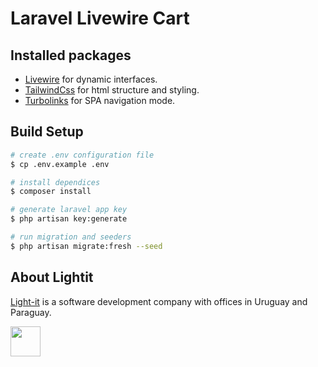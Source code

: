 # Laravel Livewire Cart

## Installed packages
- [Livewire](https://github.com/livewire/livewire) for dynamic interfaces.
- [TailwindCss](https://github.com/tailwindcss) for html structure and styling.
- [Turbolinks](https://github.com/turbolinks/turbolinks) for SPA navigation mode.

## Build Setup

```bash
# create .env configuration file
$ cp .env.example .env

# install dependices
$ composer install

# generate laravel app key
$ php artisan key:generate

# run migration and seeders
$ php artisan migrate:fresh --seed
```

## About Lightit
[Light-it](https://lightit.io) is a software development company with offices in Uruguay and Paraguay. 

<img src="https://avatars1.githubusercontent.com/u/39625568?s=200&v=4" width="48">
